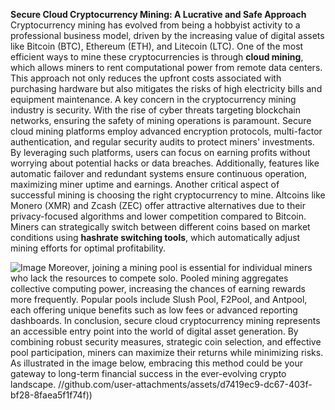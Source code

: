 **Secure Cloud Cryptocurrency Mining: A Lucrative and Safe Approach**
Cryptocurrency mining has evolved from being a hobbyist activity to a professional business model, driven by the increasing value of digital assets like Bitcoin (BTC), Ethereum (ETH), and Litecoin (LTC). One of the most efficient ways to mine these cryptocurrencies is through **cloud mining**, which allows miners to rent computational power from remote data centers. This approach not only reduces the upfront costs associated with purchasing hardware but also mitigates the risks of high electricity bills and equipment maintenance.
A key concern in the cryptocurrency mining industry is security. With the rise of cyber threats targeting blockchain networks, ensuring the safety of mining operations is paramount. Secure cloud mining platforms employ advanced encryption protocols, multi-factor authentication, and regular security audits to protect miners' investments. By leveraging such platforms, users can focus on earning profits without worrying about potential hacks or data breaches. Additionally, features like automatic failover and redundant systems ensure continuous operation, maximizing miner uptime and earnings.
Another critical aspect of successful mining is choosing the right cryptocurrency to mine. Altcoins like Monero (XMR) and Zcash (ZEC) offer attractive alternatives due to their privacy-focused algorithms and lower competition compared to Bitcoin. Miners can strategically switch between different coins based on market conditions using **hashrate switching tools**, which automatically adjust mining efforts for optimal profitability.

![Image](https://github.com/user-attachments/assets/d7419ec9-dc67-403f-bf28-8faea5f1f74f)
Moreover, joining a mining pool is essential for individual miners who lack the resources to compete solo. Pooled mining aggregates collective computing power, increasing the chances of earning rewards more frequently. Popular pools include Slush Pool, F2Pool, and Antpool, each offering unique benefits such as low fees or advanced reporting dashboards.
In conclusion, secure cloud cryptocurrency mining represents an accessible entry point into the world of digital asset generation. By combining robust security measures, strategic coin selection, and effective pool participation, miners can maximize their returns while minimizing risks. As illustrated in the image below, embracing this method could be your gateway to long-term financial success in the ever-evolving crypto landscape.
 //github.com/user-attachments/assets/d7419ec9-dc67-403f-bf28-8faea5f1f74f))
